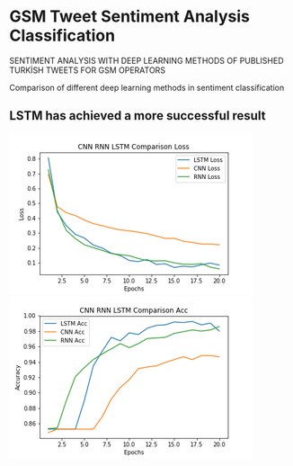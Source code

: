 # GSM Tweet Sentiment Analysis Classification

SENTIMENT ANALYSIS WITH DEEP LEARNING METHODS OF PUBLISHED TURKİSH TWEETS FOR GSM OPERATORS

Comparison of different deep learning methods in sentiment classification

## LSTM has achieved a more successful result


![Screenshot](loss_function.png) ![Screenshot](acc.png)
